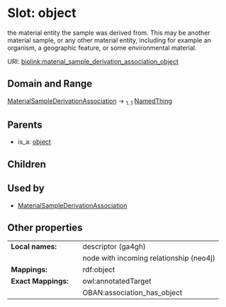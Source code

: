 
# Slot: object


the material entity the sample was derived from. This may be another material sample, or any other material entity, including for example an organism, a geographic feature, or some environmental material.

URI: [biolink:material_sample_derivation_association_object](https://w3id.org/biolink/material_sample_derivation_association_object)


## Domain and Range

[MaterialSampleDerivationAssociation](MaterialSampleDerivationAssociation.md) &#8594;  <sub>1..1</sub> [NamedThing](NamedThing.md)

## Parents

 *  is_a: [object](object.md)

## Children


## Used by

 * [MaterialSampleDerivationAssociation](MaterialSampleDerivationAssociation.md)

## Other properties

|  |  |  |
| --- | --- | --- |
| **Local names:** | | descriptor (ga4gh) |
|  | | node with incoming relationship (neo4j) |
| **Mappings:** | | rdf:object |
| **Exact Mappings:** | | owl:annotatedTarget |
|  | | OBAN:association_has_object |

